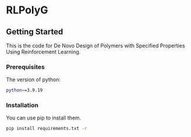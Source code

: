 # RLPolyG
<!-- GETTING STARTED -->
## Getting Started

This is the code for De Novo Design of Polymers with Specified Properties Using Reinforcement Learning.


### Prerequisites

The version of python:

  ```sh
  python==3.9.19
  ```

### Installation

You can use pip to install them.

  ```sh
  pip install requirements.txt -r
  ```
